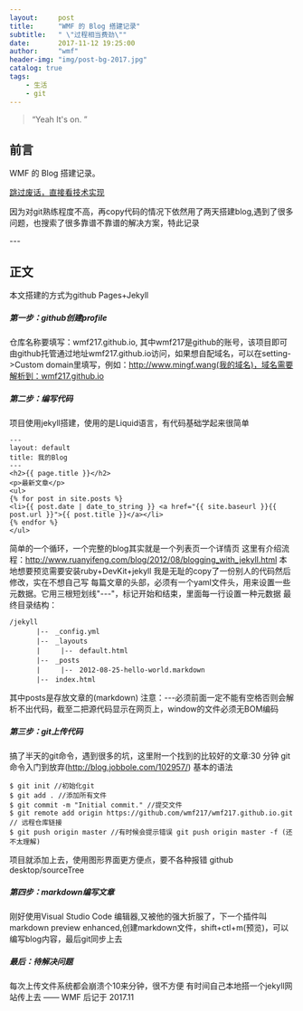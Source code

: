 ```yaml
---
layout:     post
title:      "WMF 的 Blog 搭建记录"
subtitle:   " \"过程相当费劲\""
date:       2017-11-12 19:25:00
author:     "wmf"
header-img: "img/post-bg-2017.jpg"
catalog: true
tags:
    - 生活
    - git
---
```


> “Yeah It's on. ”


## 前言

WMF 的 Blog 搭建记录。

[跳过废话，直接看技术实现 ](#build) 


因为对git熟练程度不高，再copy代码的情况下依然用了两天搭建blog,遇到了很多问题，也搜索了很多靠谱不靠谱的解决方案，特此记录


<p id = "build"></p>
---

## 正文
本文搭建的方式为github Pages+Jekyll
##### 第一步：github创建profile
仓库名称要填写：wmf217.github.io, 其中wmf217是github的账号，该项目即可由github托管通过地址wmf217.github.io访问，如果想自配域名，可以在setting->Custom domain里填写，例如：http://www.mingf.wang(我的域名)，域名需要解析到：wmf217.github.io

##### 第二步：编写代码
项目使用jekyll搭建，使用的是Liquid语言，有代码基础学起来很简单
```
---
layout: default
title: 我的Blog
---
<h2>{{ page.title }}</h2>
<p>最新文章</p>
<ul>
{% for post in site.posts %}
<li>{{ post.date | date_to_string }} <a href="{{ site.baseurl }}{{ post.url }}">{{ post.title }}</a></li>
{% endfor %}
</ul>
```
简单的一个循环，一个完整的blog其实就是一个列表页一个详情页 这里有介绍流程：http://www.ruanyifeng.com/blog/2012/08/blogging_with_jekyll.html
本地想要预览需要安装ruby+DevKit+jekyll 我是无耻的copy了一份别人的代码然后修改，实在不想自己写
每篇文章的头部，必须有一个yaml文件头，用来设置一些元数据。它用三根短划线"---"，标记开始和结束，里面每一行设置一种元数据
最终目录结构：
```
/jekyll
　　　　|--　_config.yml
　　　　|--　_layouts
　　　　|　　　|--　default.html 
　　　　|--　_posts
　　　　|　　　|--　2012-08-25-hello-world.markdown
　　　　|--　index.html
```
其中posts是存放文章的(markdown)
注意：---必须前面一定不能有空格否则会解析不出代码，截至二把源代码显示在网页上，window的文件必须无BOM编码
##### 第三步：git上传代码
搞了半天的git命令，遇到很多的坑，这里附一个找到的比较好的文章:30 分钟 git 命令入门到放弃(http://blog.jobbole.com/102957/)
基本的语法
``` 
$ git init //初始化git
$ git add . //添加所有文件
$ git commit -m "Initial commit." //提交文件
$ git remote add origin https://github.com/wmf217/wmf217.github.io.git // 远程仓库链接
$ git push origin master //有时候会提示错误 git push origin master -f (还不太理解)
```
项目就添加上去，使用图形界面更方便点，要不各种报错 github desktop/sourceTree
##### 第四步：markdown编写文章
刚好使用Visual Studio Code 编辑器,又被他的强大折服了，下一个插件叫markdown preview enhanced,创建markdown文件，shift+ctl+m(预览)，可以编写blog内容，最后git同步上去
##### 最后：待解决问题
每次上传文件系统都会崩溃个10来分钟，很不方便
有时间自己本地搭一个jekyll网站传上去
—— WMF 后记于 2017.11


